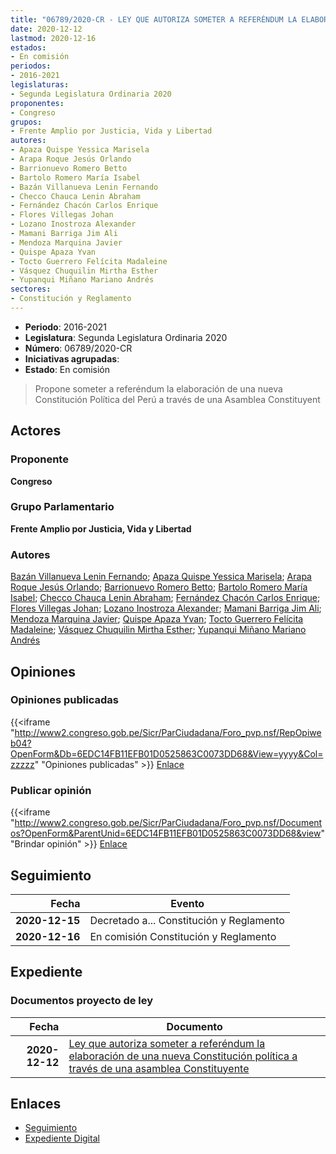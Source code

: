 ```yaml
---
title: "06789/2020-CR - LEY QUE AUTORIZA SOMETER A REFERÉNDUM LA ELABORACIÓN DE UNA NUEVA CONSTITUCIÓN POLÍTICA A TRAVÉS DE UNA ASAMBLEA CONSTITUYENTE"
date: 2020-12-12
lastmod: 2020-12-16
estados:
- En comisión
periodos:
- 2016-2021
legislaturas:
- Segunda Legislatura Ordinaria 2020
proponentes:
- Congreso
grupos:
- Frente Amplio por Justicia, Vida y Libertad
autores:
- Apaza Quispe Yessica Marisela
- Arapa Roque Jesús Orlando
- Barrionuevo Romero Betto
- Bartolo Romero María Isabel
- Bazán Villanueva Lenin Fernando
- Checco Chauca Lenin Abraham
- Fernández Chacón Carlos Enrique
- Flores Villegas Johan
- Lozano Inostroza Alexander
- Mamani Barriga Jim Ali
- Mendoza Marquina Javier
- Quispe Apaza Yvan
- Tocto Guerrero Felícita Madaleine
- Vásquez Chuquilin Mirtha Esther
- Yupanqui Miñano Mariano Andrés
sectores:
- Constitución y Reglamento
---
```

- **Periodo**: 2016-2021
- **Legislatura**: Segunda Legislatura Ordinaria 2020
- **Número**: 06789/2020-CR
- **Iniciativas agrupadas**: 
- **Estado**: En comisión

> Propone someter a referéndum la elaboración de una nueva Constitución Política del Perú a través de una Asamblea Constituyent


## Actores

### Proponente

**Congreso**

### Grupo Parlamentario

**Frente Amplio por Justicia, Vida y Libertad**

### Autores

[Bazán Villanueva Lenin Fernando](mailto:mailto:lbazan@congreso.gob.pe); [Apaza Quispe Yessica Marisela](mailto:mailto:yapaza@congreso.gob.pe); [Arapa Roque Jesús Orlando](mailto:mailto:jarapa@congreso.gob.pe); [Barrionuevo Romero Betto](mailto:mailto:bbarrionuevo@congreso.gob.pe); [Bartolo Romero María Isabel](mailto:mailto:mbartolo@congreso.gob.pe); [Checco Chauca Lenin Abraham](mailto:mailto:lchecco@congreso.gob.pe); [Fernández Chacón Carlos Enrique](mailto:mailto:cfernandezch@congreso.gob.pe); [Flores Villegas Johan](mailto:mailto:jfloresv@congreso.gob.pe); [Lozano Inostroza Alexander](mailto:mailto:alozano@congreso.gob.pe); [Mamani Barriga Jim Ali](mailto:mailto:jmamani@congreso.gob.pe); [Mendoza Marquina Javier](mailto:mailto:jmendoza@congreso.gob.pe); [Quispe Apaza Yvan](mailto:mailto:mquispes@congreso.gob.pe); [Tocto Guerrero Felícita Madaleine](mailto:mailto:ftocto@congreso.gob.pe); [Vásquez Chuquilin Mirtha Esther](mailto:mailto:mvasquezch@congreso.gob.pe); [Yupanqui Miñano Mariano Andrés](mailto:mailto:myupanqui@congreso.gob.pe)

## Opiniones

### Opiniones publicadas

{{<iframe "http://www2.congreso.gob.pe/Sicr/ParCiudadana/Foro_pvp.nsf/RepOpiweb04?OpenForm&Db=6EDC14FB11EFB01D0525863C0073DD68&View=yyyy&Col=zzzzz" "Opiniones publicadas" >}}
[Enlace](http://www2.congreso.gob.pe/Sicr/ParCiudadana/Foro_pvp.nsf/RepOpiweb04?OpenForm&Db=6EDC14FB11EFB01D0525863C0073DD68&View=yyyy&Col=zzzzz)

### Publicar opinión

{{<iframe "http://www2.congreso.gob.pe/Sicr/ParCiudadana/Foro_pvp.nsf/Documentos?OpenForm&ParentUnid=6EDC14FB11EFB01D0525863C0073DD68&view" "Brindar opinión" >}}
[Enlace](http://www2.congreso.gob.pe/Sicr/ParCiudadana/Foro_pvp.nsf/Documentos?OpenForm&ParentUnid=6EDC14FB11EFB01D0525863C0073DD68&view)


## Seguimiento

| Fecha | Evento |
|------:|--------|
| **2020-12-15** | Decretado a... Constitución y Reglamento |
| **2020-12-16** | En comisión Constitución y Reglamento |

## Expediente

### Documentos proyecto de ley

| Fecha | Documento |
|------:|-----------|
| **2020-12-12** | [Ley que autoriza someter a referéndum la elaboración de una nueva Constitución política a través de una asamblea Constituyente](https://leyes.congreso.gob.pe/Documentos/2016_2021/Proyectos_de_Ley_y_de_Resoluciones_Legislativas/PL06789-20201212..pdf) |

## Enlaces

- [Seguimiento](http://www2.congreso.gob.pe/Sicr/TraDocEstProc/CLProLey2016.nsf/f7fff46988ca05b1052578e100829cc7/2ff2c07d075e53010525863c007891d2?OpenDocument)
- [Expediente Digital](http://www2.congreso.gob.pe/Sicr/TraDocEstProc/Expvirt_2011.nsf/visbusqptramdoc1621/06789?opendocument)

